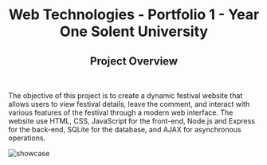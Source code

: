 <h1 align="center">Web Technologies - Portfolio 1 - Year One
Solent University
</h1>

<h2 align="center">
Project Overview
</h2>
<br/>
<p>
The objective of this project is to create a dynamic festival website that allows users to view festival details, leave the comment, and interact with various features of the festival through a modern web interface. The website use HTML, CSS, JavaScript for the front-end, Node.js and Express for the back-end, SQLite for the database, and AJAX for asynchronous operations.
</p>

<p  align="center">
  
![showcase](./showcase.gif)
</p>